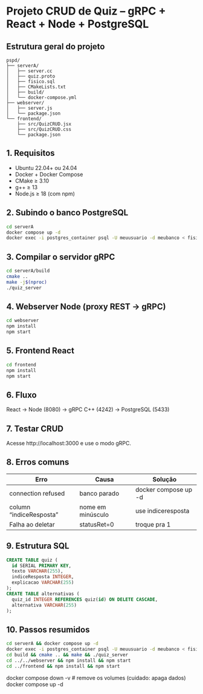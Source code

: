 # Projeto CRUD de Quiz – gRPC + React + Node + PostgreSQL

## Estrutura geral do projeto
```
pspd/
├── serverA/
│   ├── server.cc
│   ├── quiz.proto
│   ├── fisico.sql
│   ├── CMakeLists.txt
│   ├── build/
│   └── docker-compose.yml
├── webserver/
│   ├── server.js
│   └── package.json
└── frontend/
    ├── src/QuizCRUD.jsx
    ├── src/QuizCRUD.css
    └── package.json
```

## 1. Requisitos
- Ubuntu 22.04+ ou 24.04
- Docker + Docker Compose
- CMake ≥ 3.10
- g++ ≥ 13
- Node.js ≥ 18 (com npm)

## 2. Subindo o banco PostgreSQL
```bash
cd serverA
docker compose up -d
docker exec -i postgres_container psql -U meuusuario -d meubanco < fisico.sql
```

## 3. Compilar o servidor gRPC
```bash
cd serverA/build
cmake ..
make -j$(nproc)
./quiz_server
```

## 4. Webserver Node (proxy REST → gRPC)
```bash
cd webserver
npm install
npm start
```

## 5. Frontend React
```bash
cd frontend
npm install
npm start
```

## 6. Fluxo
React → Node (8080) → gRPC C++ (4242) → PostgreSQL (5433)

## 7. Testar CRUD
Acesse http://localhost:3000 e use o modo gRPC.

## 8. Erros comuns
| Erro | Causa | Solução |
|------|--------|----------|
| connection refused | banco parado | docker compose up -d |
| column “indiceResposta” | nome em minúsculo | use indiceresposta |
| Falha ao deletar | statusRet=0 | troque pra 1 |

## 9. Estrutura SQL
```sql
CREATE TABLE quiz (
  id SERIAL PRIMARY KEY,
  texto VARCHAR(255),
  indiceResposta INTEGER,
  explicacao VARCHAR(255)
);
CREATE TABLE alternativas (
  quiz_id INTEGER REFERENCES quiz(id) ON DELETE CASCADE,
  alternativa VARCHAR(255)
);
```

## 10. Passos resumidos
```bash
cd serverA && docker compose up -d
docker exec -i postgres_container psql -U meuusuario -d meubanco < fisico.sql
cd build && cmake .. && make && ./quiz_server
cd ../../webserver && npm install && npm start
cd ../frontend && npm install && npm start
```




docker compose down -v         # remove os volumes (cuidado: apaga dados)
docker compose up -d
